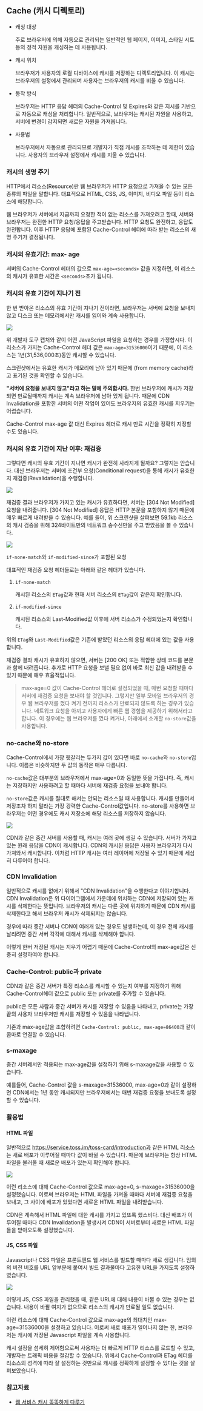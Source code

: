 ## Cache (캐시 디렉토리)

- 캐싱 대상

  주로 브라우저에 의해 자동으로 관리되는 일반적인 웹 페이지, 이미지, 스타일 시트 등의 정적 자원을 캐싱하는 데 사용됩니다.

- 캐시 위치

  브라우저가 사용자의 로컬 디바이스에 캐시를 저장하는 디렉토리입니다. 이 캐시는 브라우저의 설정에서 관리되며 사용자는 브라우저의 캐시를 비울 수 있습니다.

- 동작 방식

  브라우저는 HTTP 응답 헤더의 Cache-Control 및 Expires와 같은 지시를 기반으로 자동으로 캐싱을 처리합니다. 일반적으로, 브라우저는 캐시된 자원을 사용하고, 서버에 변경이 감지되면 새로운 자원을 가져옵니다.

- 사용법

  브라우저에서 자동으로 관리되므로 개발자가 직접 캐시를 조작하는 데 제한이 있습니다. 사용자의 브라우저 설정에서 캐시를 지울 수 있습니다.

### 캐시의 생명 주기

HTTP에서 리소스(Resource)란 웹 브라우저가 HTTP 요청으로 가져올 수 있는 모든 종류의 파일을 말합니다. 대표적으로 HTML, CSS, JS, 이미지, 비디오 파일 등이 리소스에 해당합니다.

웹 브라우저가 서버에서 지금까지 요청한 적이 없는 리소스를 가져오려고 할때, 서버와 브라우저는 완전한 HTTP 요청/응답을 주고받습니다. HTTP 요청도 완전하고, 응답도 완전합니다. 이후 HTTP 응답에 포함된 Cache-Control 헤더에 따라 받는 리소스의 새명 주기가 결정됩니다.

### 캐시의 유효기간: max- age

서버의 Cache-Control 헤더의 값으로 `max-age=<seconds>` 값을 지정하면, 이 리소스의 캐시가 유효한 시간은 `<seconds>`초가 됩니다.

### 캐시의 유효 기간이 지나기 전

한 번 받아온 리소스의 유효 기간이 지나기 전이라면, 브라우저는 서버에 요청을 보내지 않고 디스크 또는 메모리에서만 캐시를 읽어와 계속 사용합니다.

![](img/header.png)

위 개발자 도구 캡처와 같이 어떤 JavaScript 파일을 요청하는 경우를 가정합시다. 이 리소스가 가지는 Cache-Control 헤더 값은 `max-age=31536000`이기 때문에, 이 리소스는 1년(31,536,000초)동안 캐시할 수 있습니다.

스크린샷에서는 유효한 캐시가 메모리에 남아 있기 때문에 (from memory cache)라고 표기된 것을 확인할 수 있습니다.

**"서버에 요청을 보내지 않고"라고 하는 말에 주의합시다.** 한번 브라우저에 캐시가 저장되면 만료될때까지 캐시는 계속 브라우저에 남아 있게 됩니다. 때문에 CDN Invalidation을 포함한 서버의 어떤 작업이 있어도 브라우저의 유효한 캐시를 지우기는 어렵습니다.

Cache-Control max-age 값 대신 Expires 헤더로 캐시 만료 시간을 정확히 지정할 수도 있습니다.

### 캐시의 유효 기간이 지난 이후: 재검증

그렇다면 캐시의 유효 기간이 지나면 캐시가 완전히 사라지게 될까요? 그렇지는 안습니다. 대신 브라우저는 서버에 조건부 요청(Conditional request)을 통해 캐시가 유효한지 재검증(Revalidation)을 수행합니다.

![](img/re.png)

재검증 결과 브라우저가 가지고 있는 캐시가 유효하다면, 서버는 [304 Not Modified] 요청을 내려줍니다. [304 Not Modified] 응답은 HTTP 본문을 포함하지 않기 때문에 매우 빠르게 내려받을 수 있습니다. 예를 들어, 위 스크린샷을 살펴보면 59.1kb 리소스의 캐시 검증을 위해 324바이트만의 네트워크 송수신만을 주고 받았음을 볼 수 있습니다.

![](img/isNon.png)

`if-none-match`와 `if-modified-since`가 포함된 요청

대표적인 재검증 요청 헤더들로는 아래와 같은 헤더가 있습니다.

1. `if-none-match`

   캐시된 리소스의 `ETag`값과 현재 서버 리소스의 `ETag`값이 같은지 확인합니다.

2. `if-modified-since`

   캐시된 리소스의 Last-Modified값 이후에 서버 리소스가 수정되었는지 확인합니다.

위의 `ETag`와 `Last-Modified`값은 기존에 받았던 리소스의 응답 헤더에 있는 값을 사용합니다.

재검증 결좌 캐시가 유효하지 않으면, 서버는 [200 OK] 또는 적합한 상태 코드를 본문과 함께 내려줍니다. 추가로 HTTP 요청을 보낼 필요 없이 바로 최신 값을 내려받을 수 있기 때문에 매우 효율적입니다.

> max-age=0 값이 Cache-Control 헤더로 설정되었을 때, 매번 요청할 때마다 서버에 재검증 요청을 보내야 할 것입니다. 그렇지만 일부 모바일 브라우저의 경우 웹 브라우저를 껐다 켜기 전까지 리소스가 만료되지 않도록 하는 경우가 있습니다. 네트워크 요청을 아끼고 사용자에게 빠른 웹 경험을 제공하기 위해서라고 합니다.
> 이 경우에는 웹 브라우저를 껐다 켜거나, 아래에서 소개할 `no-store`값을 사용합니다.

### no-cache와 no-store

Cache-Control에서 가장 헷갈리는 두가지 값이 있다면 바로 `no-cache`와 `no-store`입니다. 이름은 비슷하지만 두 값의 동작은 매우 다릅니다.

`no-cache`값은 대부분의 브라우저에서 max-age=0과 동일한 뜻을 가집니다. 즉, 캐시는 저장하지만 사용하려고 할 때마다 서버에 재검증 요청을 보내야 합니다.

`no-store`값은 캐시를 절대로 해서는 안되는 리소스일 때 사용합니다. 캐시를 만들어서 저장조차 하지 말라는 가장 강력한 Cache-Control값입니다. no-store를 사용하면 브라우저는 어떤 경우에도 캐시 저장소에 해당 리소스를 저장하지 않습니다.

![](img/cdn.png)

CDN과 같은 중간 서버를 사용할 때, 캐시는 여러 곳에 생길 수 있습니다. 서버가 가지고 있는 원래 응답을 CDN이 캐시합니다. CDN의 캐시된 응답은 사용자 브라우저가 다시 가져와서 캐시합니다. 이처럼 HTTP 캐시는 여러 레이어에 저장될 수 있기 때문에 세심히 다루어야 합니다.

### CDN Invalidation

일반적으로 캐시를 없애기 위해서 "CDN Invalidation"을 수행한다고 이야기합니다. CDN Invalidation은 위 다이어그램에서 가운데에 위치하는 CDN에 저장되어 있는 캐시를 삭제한다는 뜻입니다. 브라우저의 캐시는 다른 곳에 위치하기 때문에 CDN 캐시를 삭제한다고 해서 브라우저 캐시가 삭제되지는 않습니다.

경우에 따라 중간 서버나 CDN이 여러개 있는 경우도 발생하는데, 이 경우 전체 캐시를 날리려면 중간 서버 각각에 대해서 캐시를 삭제해야 합니다.

이렇게 한버 저장된 캐시는 지우기 어렵기 때문에 Cache-Control의 max-age값은 신중히 설정하여야 합니다.

### Cache-Control: public과 private

CDN과 같은 중간 서버가 특정 리소스를 캐시할 수 있는지 여부를 지정하기 위해 Cache-Control헤더 값으로 public 또는 private를 추가할 수 있습니다.

public은 모든 사람과 중간 서버가 캐시를 저장할 수 있음을 나타내고, private는 가장 끝의 사용자 브라우저만 캐시를 저장할 수 있음을 나타냅니다.

기존과 max-age값을 조합하려면 `Cache-Control: public, max-age=86400`과 같이 콤마로 연결할 수 있습니다.

### s-maxage

중간 서버레서만 적용되는 max-age값을 설정하기 위해 s-maxage값을 사용할 수 있습니다.

예를들어, Cache-Control 값을 s-maxage=31536000, max-age=0과 같이 설정하면 CDN에서는 1년 동안 캐시되지만 브라우저에서는 매번 재검증 요청을 보내도록 설정할 수 있습니다.

### 활용법

#### HTML 파일

일반적으로 https://service.toss.im/toss-card/introduction과 같은 HTML 리소스는 새로 배포가 이루어질 때마다 값이 바뀔 수 있습니다. 때문에 브라우저는 항상 HTML 파일을 불러올 때 새로운 배포가 있는지 확인해야 합니다.

![](img/che.png)

이런 리소스에 대해 Cache-Control 값으로 max-age=0, s-maxage=31536000을 설정했습니다. 이로써 브라우저는 HTML 파일을 가져올 때마다 서버에 재검증 요청을 보내고, 그 사이에 배포가 있었다면 새로운 HTML 파일을 내려받습니다.

CDN은 계속해서 HTML 파일에 대한 캐시를 가지고 있또록 했스비다. 대신 배포가 이루어질 때마다 CDN Invalidation을 발생시켜 CDN이 서버로부터 새로운 HTML 파일들을 받아오도록 설정했습니다.

#### JS, CSS 파일

Javascript나 CSS 파일은 프론트엔드 웹 서비스를 빌드할 때마다 새로 생깁니다. 임의의 버전 버호를 URL 앞부분에 붙여서 빌드 결과물마다 고유한 URL을 가지도록 설정하였습니다.

![](img/js.png)

이렇게 JS, CSS 파일을 관리했을 때, 같은 URL에 대해 내용이 바뀔 수 있는 경우는 없습니다. 내용이 바뀔 여지가 없으므로 리소스의 캐시가 만료될 일도 없습니다.

이런 리소스에 대해 Cache-Control 값으로 max-age의 최대치인 max-age=31536000을 설정하고 있습니다. 이로써 새로 배포가 일어나지 않는 한, 브라우저는 캐시에 저장된 Javascript 파일을 계속 사용합니다.

캐시 설정을 섬세히 제어함으로써 사용자는 더 빠르게 HTTP 리소스를 로드할 수 있고, 개발자는 트래픽 비용을 절감할 수 있습니다. 위에서 Cache-Control과 ETag 헤더를 리소스의 성격에 따라 잘 설정하는 것만으로 캐시를 정확하게 설정할 수 있다는 것을 살펴보았습니다.

### 참고자료

- [웹 서비스 캐시 똑똑하게 다루기](https://toss.tech/article/smart-web-service-cache)
